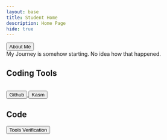 ```yaml
---
layout: base
title: Student Home 
description: Home Page
hide: true
---
```

<head>
</head>
 
 <a href="index2.md"> 
   <button>About Me</button>
 </a>

<br>
My Journey is somehow starting. No idea how that happened.
<br>

## Coding Tools
<br>

<a href="https://github.com/KKATZENN/No-Ideas-Blog">
<button> Github </button>
</a>

<a href="https://kasm.nighthawkcodingsociety.com/">
<button>Kasm</button>
</a>

<br>

## Code
<a href="2023-08-21-devops_tools-verify.ipynb">
<button> Tools Verification </button>
</a>